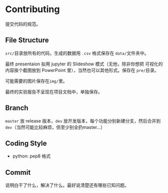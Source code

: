 # Contributing
提交代码的规范。

## File Structure
`src/`目录放所有的代码，生成的数据用 `.csv` 格式保存在 `data/`文件夹中。

最终 presentaion 拟用 jupyter 的 Slideshow 模式（无他，除非你想把 可视化的内容挨个截图放到 PowerPoint 里），当然也可以其他形式。保存在 `pre/`目录。

可能需要的图片保存在`img/`里。

最终的实验报告不呈现在项目文档中，单独保存。

## Branch
`master` 放 release 版本，`dev` 放开发版本，每个功能分别新建分支，然后合并到 `dev`（当然可能比较麻烦，但至少别全扔master...）

## Coding Style
- python: pep8 格式

## Commit
说明白干了什么，解决了什么。最好说清楚还有哪些已知问题。